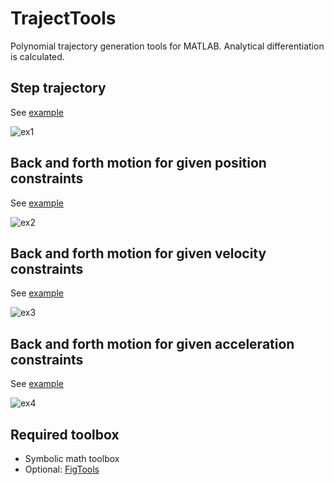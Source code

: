 # TrajectTools
Polynomial trajectory generation tools for MATLAB. Analytical differentiation is calculated. 

## Step trajectory
See [example](https://github.com/WataruOhnishi/TrajectTools/blob/master/docs/ex1_step.m)

![ex1](https://github.com/WataruOhnishi/TrajectTools/blob/master/docs/plot/png/ex1.png?raw=true)

## Back and forth motion for given position constraints
See [example](https://github.com/WataruOhnishi/TrajectTools/blob/master/docs/ex2_backandforth_pos.m)

![ex2](https://github.com/WataruOhnishi/TrajectTools/blob/master/docs/plot/png/ex2.png?raw=true)

## Back and forth motion for given velocity constraints
See [example](https://github.com/WataruOhnishi/TrajectTools/blob/master/docs/ex3_backandforth_vel.m)

![ex3](https://github.com/WataruOhnishi/TrajectTools/blob/master/docs/plot/png/ex3.png?raw=true)

## Back and forth motion for given acceleration constraints
See [example](https://github.com/WataruOhnishi/TrajectTools/blob/master/docs/ex4_backandforth_acc.m)

![ex4](https://github.com/WataruOhnishi/TrajectTools/blob/master/docs/plot/png/ex4.png?raw=true)



## Required toolbox
* Symbolic math toolbox
* Optional: [FigTools](https://github.com/ThomasBeauduin/FigTools)